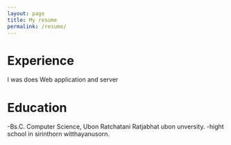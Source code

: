 ```yaml
---
layout: page
title: My resume
permalink: /resume/
---
```

# Experience
  I was does Web application and server
# Education
-Bs.C. Computer Science, Ubon Ratchatani Ratjabhat ubon unversity.
-hight school in sirinthorn witthayanusorn.



